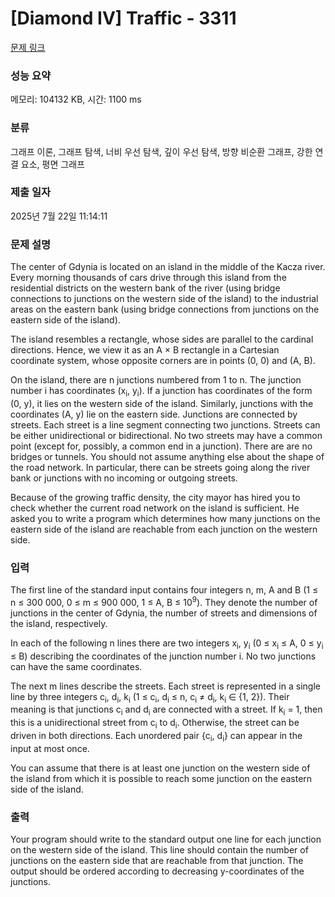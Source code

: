 # [Diamond IV] Traffic - 3311 

[문제 링크](https://www.acmicpc.net/problem/3311) 

### 성능 요약

메모리: 104132 KB, 시간: 1100 ms

### 분류

그래프 이론, 그래프 탐색, 너비 우선 탐색, 깊이 우선 탐색, 방향 비순환 그래프, 강한 연결 요소, 평면 그래프

### 제출 일자

2025년 7월 22일 11:14:11

### 문제 설명

<p>The center of Gdynia is located on an island in the middle of the Kacza river. Every morning thousands of cars drive through this island from the residential districts on the western bank of the river (using bridge connections to junctions on the western side of the island) to the industrial areas on the eastern bank (using bridge connections from junctions on the eastern side of the island).</p>

<p>The island resembles a rectangle, whose sides are parallel to the cardinal directions. Hence, we view it as an A × B rectangle in a Cartesian coordinate system, whose opposite corners are in points (0, 0) and (A, B).</p>

<p>On the island, there are n junctions numbered from 1 to n. The junction number i has coordinates (x<sub>i</sub>, y<sub>i</sub>). If a junction has coordinates of the form (0, y), it lies on the western side of the island. Similarly, junctions with the coordinates (A, y) lie on the eastern side. Junctions are connected by streets. Each street is a line segment connecting two junctions. Streets can be either unidirectional or bidirectional. No two streets may have a common point (except for, possibly, a common end in a junction). There are are no bridges or tunnels. You should not assume anything else about the shape of the road network. In particular, there can be streets going along the river bank or junctions with no incoming or outgoing streets.</p>

<p>Because of the growing traffic density, the city mayor has hired you to check whether the current road network on the island is sufficient. He asked you to write a program which determines how many junctions on the eastern side of the island are reachable from each junction on the western side.</p>

### 입력 

 <p>The first line of the standard input contains four integers n, m, A and B (1 ≤ n ≤ 300 000, 0 ≤ m ≤ 900 000, 1 ≤ A, B ≤ 10<sup>9</sup>). They denote the number of junctions in the center of Gdynia, the number of streets and dimensions of the island, respectively.</p>

<p>In each of the following n lines there are two integers x<sub>i</sub>, y<sub>i</sub> (0 ≤ x<sub>i</sub> ≤ A, 0 ≤ y<sub>i</sub> ≤ B) describing the coordinates of the junction number i. No two junctions can have the same coordinates.</p>

<p>The next m lines describe the streets. Each street is represented in a single line by three integers c<sub>i</sub>, d<sub>i</sub>, k<sub>i</sub> (1 ≤ c<sub>i</sub>, d<sub>i</sub> ≤ n, c<sub>i</sub> ≠ d<sub>i</sub>, k<sub>i</sub> ∈ {1, 2}). Their meaning is that junctions c<sub>i</sub> and d<sub>i</sub> are connected with a street. If k<sub>i</sub> = 1, then this is a unidirectional street from c<sub>i</sub> to d<sub>i</sub>. Otherwise, the street can be driven in both directions. Each unordered pair {c<sub>i</sub>, d<sub>i</sub>} can appear in the input at most once.</p>

<p>You can assume that there is at least one junction on the western side of the island from which it is possible to reach some junction on the eastern side of the island.</p>

### 출력 

 <p>Your program should write to the standard output one line for each junction on the western side of the island. This line should contain the number of junctions on the eastern side that are reachable from that junction. The output should be ordered according to decreasing y-coordinates of the junctions.</p>

